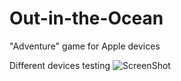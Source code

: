 # Out-in-the-Ocean

"Adventure" game for Apple devices


Different devices testing
![ScreenShot](https://raw.github.com/supahotcoder/Out-in-the-Ocean/master/TestDevices.png)
